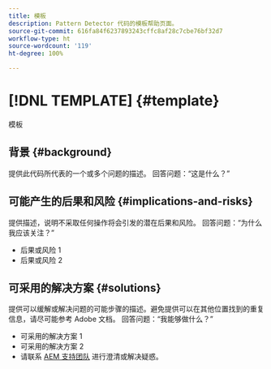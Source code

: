 ```yaml
---
title: 模板
description: Pattern Detector 代码的模板帮助页面。
source-git-commit: 616fa84f6237893243cffc8af28c7cbe76bf32d7
workflow-type: ht
source-wordcount: '119'
ht-degree: 100%

---
```



# [!DNL TEMPLATE] {#template}

模板

## 背景 {#background}

提供此代码所代表的一个或多个问题的描述。
回答问题：“这是什么？”

## 可能产生的后果和风险 {#implications-and-risks}

提供描述，说明不采取任何操作将会引发的潜在后果和风险。
回答问题：“为什么我应该关注？”

* 后果或风险 1
* 后果或风险 2

## 可采用的解决方案 {#solutions}

提供可以缓解或解决问题的可能步骤的描述。避免提供可以在其他位置找到的重复信息，请尽可能参考 Adobe 文档。
回答问题：“我能够做什么？”

* 可采用的解决方案 1
* 可采用的解决方案 2
* 请联系 [AEM 支持团队](https://helpx.adobe.com/cn/enterprise/using/support-for-experience-cloud.html) 进行澄清或解决疑惑。

